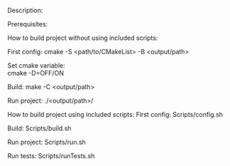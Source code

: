 Description:

Prerequisites:


How to build project without using included scripts:

First config:
    cmake -S <path/to/CMakeList> -B <output/path>

Set cmake variable:   
    cmake -D<varibiable name>=OFF/ON

Build:
    make -C <output/path>

Run project:
    ./<output/path>/<project name>

How to build project using included scripts:
First config:
    Scripts/config.sh

Build:
    Scripts/build.sh

Run project:
    Scripts/run.sh

Run tests:
    Scripts/runTests.sh

